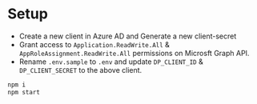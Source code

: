 # Setup

- Create a new client in Azure AD and Generate a new client-secret
- Grant access to `Application.ReadWrite.All` & `AppRoleAssignment.ReadWrite.All` permissions on Microsft Graph API.
- Rename `.env.sample` to `.env` and update `DP_CLIENT_ID` & `DP_CLIENT_SECRET` to the above client.

```bash
npm i
npm start
```
